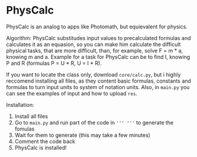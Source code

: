# PhysCalc
PhysCalc is an analog to apps like Photomath, but equievalent for physics.

Algorithm: PhysCalc substitudes input values to precalculated formulas and calculates it as an equasion, so you can make him calculate the difficult physical tasks, that are more difficult, than, for example, solve F = m * a, knowing m and a. Example for a task for PhysCalc can be to find I, knowing P and R (formulas P = U * R, U = I * R).

If you want to locate the class only, download ```core/calc.py```, but i highly reccomend installing all files, as they content basic formulas, constants and formulas to turn input units to system of notation units. Also, in ```main.py``` you can see the examples of input and how to upload ```res```.

Installation:
1. Install all files
2. Go to ```main.py``` and run part of the code in ```''' '''``` to generate the fomulas
3. Wait for them to generate (this may take a few minutes)
4. Comment the code back
5. PhysCalc is installed!
